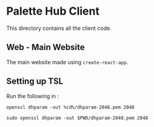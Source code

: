 # Palette Hub Client

This directory contains all the client code.

## Web - Main Website

The main website made using `create-react-app`.

## Setting up TSL

Run the following in :

```
openssl dhparam -out %cd%/dhparam-2048.pem 2048
```

```
sudo openssl dhparam -out $PWD/dhparam-2048.pem 2048
```